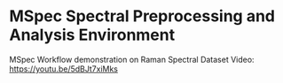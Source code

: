 # MSpec Spectral Preprocessing and Analysis Environment

MSpec Workflow demonstration on Raman Spectral Dataset Video: https://youtu.be/5dBJt7xiMks

